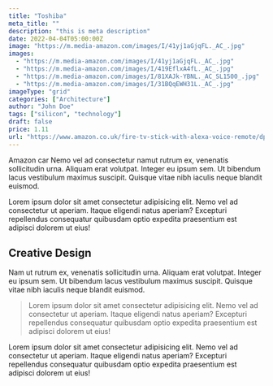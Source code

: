 ```yaml
---
title: "Toshiba"
meta_title: ""
description: "this is meta description"
date: 2022-04-04T05:00:00Z
image: "https://m.media-amazon.com/images/I/41yj1aGjqFL._AC_.jpg"
images:
  - "https://m.media-amazon.com/images/I/41yj1aGjqFL._AC_.jpg"
  - "https://m.media-amazon.com/images/I/419EflxA4fL._AC_.jpg"
  - "https://m.media-amazon.com/images/I/81XAJk-YBNL._AC_SL1500_.jpg"
  - "https://m.media-amazon.com/images/I/31BQqEWH31L._AC_.jpg"
imageType: "grid"
categories: ["Architecture"]
author: "John Doe"
tags: ["silicon", "technology"]
draft: false
price: 1.11
url: "https://www.amazon.co.uk/fire-tv-stick-with-alexa-voice-remote/dp/B08C1RR8JM"
---
```


Amazon car Nemo vel ad consectetur namut rutrum ex, venenatis sollicitudin urna. Aliquam erat volutpat. Integer eu ipsum sem. Ut bibendum lacus vestibulum maximus suscipit. Quisque vitae nibh iaculis neque blandit euismod.

Lorem ipsum dolor sit amet consectetur adipisicing elit. Nemo vel ad consectetur ut aperiam. Itaque eligendi natus aperiam? Excepturi repellendus consequatur quibusdam optio expedita praesentium est adipisci dolorem ut eius!

## Creative Design

Nam ut rutrum ex, venenatis sollicitudin urna. Aliquam erat volutpat. Integer eu ipsum sem. Ut bibendum lacus vestibulum maximus suscipit. Quisque vitae nibh iaculis neque blandit euismod.

> Lorem ipsum dolor sit amet consectetur adipisicing elit. Nemo vel ad consectetur ut aperiam. Itaque eligendi natus aperiam? Excepturi repellendus consequatur quibusdam optio expedita praesentium est adipisci dolorem ut eius!

Lorem ipsum dolor sit amet consectetur adipisicing elit. Nemo vel ad consectetur ut aperiam. Itaque eligendi natus aperiam? Excepturi repellendus consequatur quibusdam optio expedita praesentium est adipisci dolorem ut eius!
